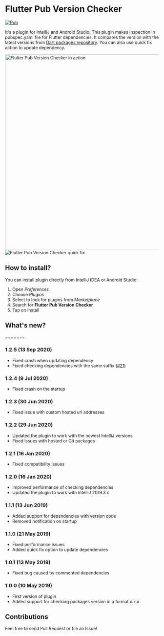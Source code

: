 # Flutter Pub Version Checker

[![Pub](https://img.shields.io/jetbrains/plugin/v/12400-flutter-pub-version-checker.svg?label=flutter%20pub%20version%20checker)](https://plugins.jetbrains.com/plugin/12400-flutter-pub-version-checker)

It's a plugin for IntelliJ and Android Studio. This plugin makes inspection in pubspec.yaml 
file for Flutter dependencies. It compares the version with the latest versions from [Dart packages repository](https://pub.dev).
You can also use quick fix action to update dependency.

<img src="/img/screen1.png" alt="Flutter Pub Version Checker in action" width="640"/>

<img src="/img/quickfix.gif" alt="Flutter Pub Version Checker quick fix"/>

## How to install?

You can install plugin directly from IntelliJ IDEA or Android Studio:
1. Open _Preferences_
2. Choose _Plugins_
3. Select to look for plugins from _Marketplace_
4. Search for **Flutter Pub Version Checker**
5. Tap on Install

## What's new?
=======
### 1.2.5 (13 Sep 2020)
- Fixed crash when updating dependency
- Fixed checking dependencies with the same suffix ([#21](https://github.com/pszklarska/FlutterPubVersionChecker/issues/21)) 
### 1.2.4 (9 Jul 2020)
- Fixed crash on the startup
### 1.2.3 (30 Jun 2020)
- Fixed issue with custom hosted url addresses
### 1.2.2 (29 Jun 2020)
- Updated the plugin to work with the newest IntelliJ versions
- Fixed issues with hosted or Git packages  
### 1.2.1 (16 Jan 2020)
- Fixed compatibility issues
### 1.2.0 (16 Jan 2020)
- Improved performance of checking dependencies
- Updated the plugin to work with IntelliJ 2019.3.x
### 1.1.1 (13 Jun 2019)
- Added support for dependencies with version code
- Removed notification on startup
### 1.1.0 (21 May 2019)
- Fixed performance issues
- Added quick fix option to update dependencies
### 1.0.1 (13 May 2019)
- Fixed bug caused by commented dependencies</li>
### 1.0.0 (10 May 2019)
- First version of plugin</li>
- Added support for checking packages version in a format x.x.x</li></ul>

## Contributions

Feel free to send Pull Request or file an Issue!
